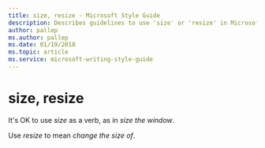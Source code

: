 ```yaml
---
title: size, resize - Microsoft Style Guide
description: Describes guidelines to use 'size' or 'resize' in Microsoft documents.
author: pallep
ms.author: pallep
ms.date: 01/19/2018
ms.topic: article
ms.service: microsoft-writing-style-guide
---
```


# size, resize

It's OK to use *size* as a verb, as in *size the window*. 

Use *resize* to mean *change the size of*.
